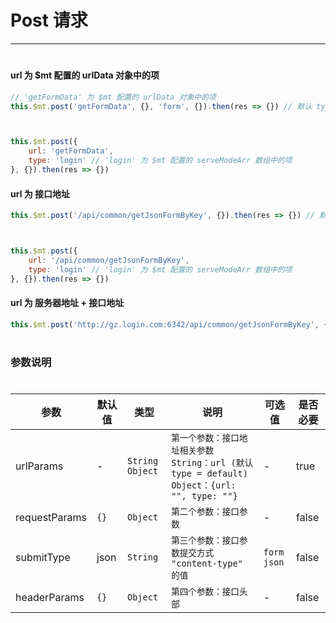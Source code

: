 # Post 请求
***
#



#### url 为 $mt 配置的 urlData 对象中的项
```javascript
// 'getFormData' 为 $mt 配置的 urlData 对象中的项
this.$mt.post('getFormData', {}, 'form', {}).then(res => {}) // 默认 type = default



this.$mt.post({
    url: 'getFormData',
    type: 'login' // 'login' 为 $mt 配置的 serveModeArr 数组中的项
}, {}).then(res => {})
```


#### url 为 接口地址
```javascript
this.$mt.post('/api/common/getJsonFormByKey', {}).then(res => {}) // 默认 type = default



this.$mt.post({
    url: '/api/common/getJsonFormByKey',
    type: 'login' // 'login' 为 $mt 配置的 serveModeArr 数组中的项
}, {}).then(res => {})
```


#### url 为 服务器地址 + 接口地址
```javascript
this.$mt.post('http://gz.login.com:6342/api/common/getJsonFormByKey', {}, 'form', {}).then(res => {})
```

#
#
### 参数说明
#
| 参数          | 默认值  | 类型                | 说明                                                                              | 可选值     | 是否必要  |
| ------------- |------|-------------------|---------------------------------------------------------------------------------|---------|-------|
| urlParams     | -    | `String` `Object` | `第一个参数：接口地址相关参数` `String：url (默认 type = default)`  `Object：{url: "", type: ""}` | -       | true  |
| requestParams | `{}` | `Object`          | `第二个参数：接口参数`                                                                    | -       | false |
| submitType | json | `String`          | `第三个参数：接口参数提交方式 "content-type" 的值`                                              | `form` `json` | false |
| headerParams  | `{}` | `Object`          | `第四个参数：接口头部`                                                                    | -       |   false    |

